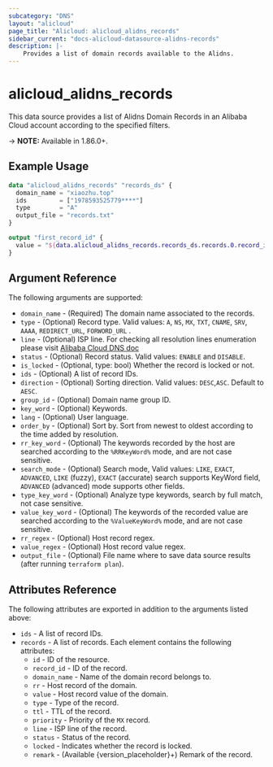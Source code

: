 ```yaml
---
subcategory: "DNS"
layout: "alicloud"
page_title: "Alicloud: alicloud_alidns_records"
sidebar_current: "docs-alicloud-datasource-alidns-records"
description: |-
    Provides a list of domain records available to the Alidns.
---
```


# alicloud\_alidns\_records

This data source provides a list of Alidns Domain Records in an Alibaba Cloud account according to the specified filters.

-> **NOTE:**  Available in 1.86.0+.

## Example Usage

```terraform 
data "alicloud_alidns_records" "records_ds" {
  domain_name = "xiaozhu.top"
  ids         = ["1978593525779****"]
  type        = "A"
  output_file = "records.txt"
}

output "first_record_id" {
  value = "${data.alicloud_alidns_records.records_ds.records.0.record_id}"
}
```

## Argument Reference

The following arguments are supported:

* `domain_name` - (Required) The domain name associated to the records. 
* `type` - (Optional) Record type. Valid values: `A`, `NS`, `MX`, `TXT`, `CNAME`, `SRV`, `AAAA`, `REDIRECT_URL`, `FORWORD_URL` .
* `line` - (Optional) ISP line. For checking all resolution lines enumeration please visit [Alibaba Cloud DNS doc](https://www.alibabacloud.com/help/doc-detail/34339.htm) 
* `status` - (Optional) Record status. Valid values: `ENABLE` and `DISABLE`.
* `is_locked` - (Optional, type: bool) Whether the record is locked or not.
* `ids` - (Optional) A list of record IDs.
* `direction` - (Optional) Sorting direction. Valid values: `DESC`,`ASC`. Default to `AESC`.
* `group_id` - (Optional) Domain name group ID.
* `key_word` - (Optional) Keywords.
* `lang` - (Optional) User language.
* `order_by` - (Optional) Sort by. Sort from newest to oldest according to the time added by resolution.
* `rr_key_word` - (Optional) The keywords recorded by the host are searched according to the `%RRKeyWord%` mode, and are not case sensitive.
* `search_mode` - (Optional) Search mode, Valid values: `LIKE`, `EXACT`, `ADVANCED`, `LIKE` (fuzzy), `EXACT` (accurate) search supports KeyWord field, `ADVANCED` (advanced) mode supports other fields.
* `type_key_word` - (Optional) Analyze type keywords, search by full match, not case sensitive.
* `value_key_word` - (Optional) The keywords of the recorded value are searched according to the `%ValueKeyWord%` mode, and are not case sensitive.
* `rr_regex` - (Optional) Host record regex. 
* `value_regex` - (Optional) Host record value regex. 
* `output_file` - (Optional) File name where to save data source results (after running `terraform plan`).


## Attributes Reference

The following attributes are exported in addition to the arguments listed above:

* `ids` - A list of record IDs. 
* `records` - A list of records. Each element contains the following attributes:
  * `id` - ID of the resource.
  * `record_id` - ID of the record.
  * `domain_name` - Name of the domain record belongs to.
  * `rr` - Host record of the domain.
  * `value` - Host record value of the domain.
  * `type` - Type of the record.
  * `ttl` - TTL of the record.
  * `priority` - Priority of the `MX` record.
  * `line` - ISP line of the record. 
  * `status` - Status of the record.
  * `locked` - Indicates whether the record is locked.
  * `remark` - (Available {version_placeholder}+) Remark of the record.
